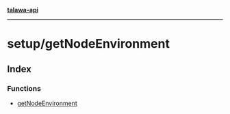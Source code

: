 [**talawa-api**](../../README.md)

***

# setup/getNodeEnvironment

## Index

### Functions

- [getNodeEnvironment](functions/getNodeEnvironment.md)
